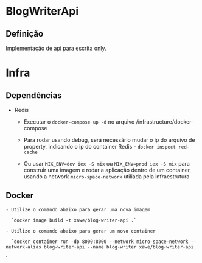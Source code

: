 # BlogWriterApi


## Definição

Implementação de api para escrita only.



# Infra

## Dependências

 - Redis
    
    * Executar o `docker-compose up -d` no arquivo /infrastructure/docker-compose

    * Para rodar usando debug, será necessário mudar o ip do arquivo de property, indicando o ip do container Redis - `docker inspect red-cache`

    * Ou usar `MIX_ENV=dev iex -S mix` ou `MIX_ENV=prod iex -S mix` para construir uma imagem e rodar a aplicação dentro de um container, usando a network `micro-space-network` utiliada pela infraestrutura

## Docker

    - Utilize o comando abaixo para gerar uma nova imagem
    
      `docker image build -t xawe/blog-writer-api .`

    - Utilize o comando abaixo para gerar um novo container

      `docker container run -dp 8000:8000 --network micro-space-network --network-alias blog-writer-api --name blog-writer xawe/blog-writer-api 
`



